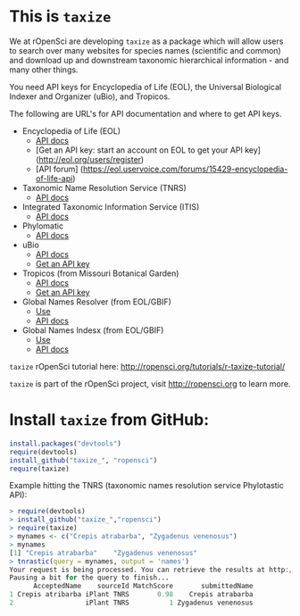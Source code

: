 # This is `taxize`

We at rOpenSci are developing `taxize` as a package which will allow users to search over many websites for species names (scientific and common) and download up and downstream taxonomic hierarchical information - and many other things. 

You need API keys for Encyclopedia of Life (EOL), the Universal Biological Indexer and Organizer (uBio), and Tropicos.

The following are URL's for API documentation and where to get API keys. 

+ Encyclopedia of Life (EOL)
	+ [API docs](http://www.eol.org/api/)
	+ [Get an API key: start an account on EOL to get your API key] (http://eol.org/users/register)
	+ [API forum] (https://eol.uservoice.com/forums/15429-encyclopedia-of-life-api)
+ Taxonomic Name Resolution Service (TNRS) 
	+ [API docs](http://tnrs.iplantcollaborative.org/api.html)
+ Integrated Taxonomic Information Service (ITIS)
	+ [API docs](http://www.itis.gov/ws_description.html)
+ Phylomatic 
	+ [API docs](http://www.phylodiversity.net/phylomatic/phylomatic_api.html)
+ uBio
	+ [API docs](http://www.ubio.org/index.php?pagename=xml_services)
	+ [Get an API key](http://www.ubio.org/index.php?pagename=form)
+ Tropicos (from Missouri Botanical Garden)
	+ [API docs](http://services.tropicos.org/help)
	+ [Get an API key](http://services.tropicos.org/help?requestkey)
+ Global Names Resolver (from EOL/GBIF)
	+ [Use](http://resolver.globalnames.org/)
	+ [API docs](http://resolver.globalnames.org/api)
+ Global Names Indesx (from EOL/GBIF)
	+ [Use](http://gni.globalnames.org/)
	+ [API docs](https://github.com/dimus/gni/wiki/api)

`taxize` rOpenSci tutorial here:  http://ropensci.org/tutorials/r-taxize-tutorial/

`taxize` is part of the rOpenSci project, visit http://ropensci.org to learn more.

# Install `taxize` from GitHub:

```R 
install.packages("devtools")
require(devtools)
install_github("taxize_", "ropensci")
require(taxize)
```

Example hitting the TNRS (taxonomic names resolution service Phylotastic API):

```R 
> require(devtools)
> install_github("taxize_","ropensci")
> require(taxize)
> mynames <- c("Crepis atrabarba", "Zygadenus venenosus")
> mynames
[1] "Crepis atrabarba"    "Zygadenus venenosus"
> tnrastic(query = mynames, output = 'names')
Your request is being processed. You can retrieve the results at http://api.phylotastic.org/tnrs/retrieve/c8b544f0794e13a61b0b63ea7952f664.
Pausing a bit for the query to finish...
      AcceptedName    sourceId MatchScore       submittedName
1 Crepis atribarba iPlant TNRS       0.98    Crepis atrabarba
2                  iPlant TNRS          1 Zygadenus venenosus
```